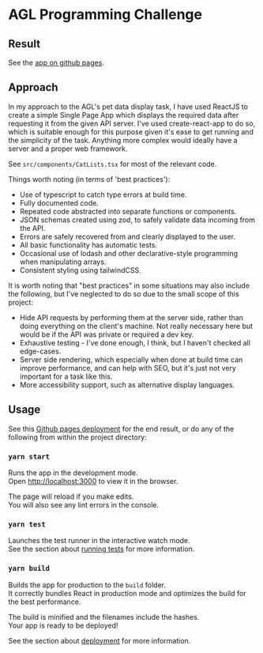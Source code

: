 # AGL Programming Challenge

## Result

See the [app on github pages](https://charlesekkel.github.io/agl-programming-challenge/).

## Approach

In my approach to the AGL's pet data display task, I have used ReactJS to create a simple Single Page App which displays the required data after requesting it from the given API server. I've used create-react-app to do so, which is suitable enough for this purpose given it's ease to get running and the simplicity of the task. Anything more complex would ideally have a server and a proper web framework.

See `src/components/CatLists.tsx` for most of the relevant code.

Things worth noting (in terms of 'best practices'):

- Use of typescript to catch type errors at build time.
- Fully documented code.
- Repeated code abstracted into separate functions or components.
- JSON schemas created using zod, to safely validate data incoming from the API.
- Errors are safely recovered from and clearly displayed to the user.
- All basic functionality has automatic tests.
- Occasional use of lodash and other declarative-style programming when manipulating arrays.
- Consistent styling using tailwindCSS.

It is worth noting that "best practices" in some situations may also include the following, but I've neglected to do so due to the small scope of this project:

- Hide API requests by performing them at the server side, rather than doing everything on the client's machine. Not really necessary here but would be if the API was private or required a dev key.
- Exhaustive testing - I've done enough, I think, but I haven't checked all edge-cases.
- Server side rendering, which especially when done at build time can improve performance, and can help with SEO, but it's just not very important for a task like this.
- More accessibility support, such as alternative display languages.

## Usage

See this [Github pages deployment](https://charlesekkel.github.io/agl-programming-challenge/) for the end result, or do any of the following from within the project directory:

### `yarn start`

Runs the app in the development mode.\
Open [http://localhost:3000](http://localhost:3000) to view it in the browser.

The page will reload if you make edits.\
You will also see any lint errors in the console.

### `yarn test`

Launches the test runner in the interactive watch mode.\
See the section about [running tests](https://facebook.github.io/create-react-app/docs/running-tests) for more information.

### `yarn build`

Builds the app for production to the `build` folder.\
It correctly bundles React in production mode and optimizes the build for the best performance.

The build is minified and the filenames include the hashes.\
Your app is ready to be deployed!

See the section about [deployment](https://facebook.github.io/create-react-app/docs/deployment) for more information.
